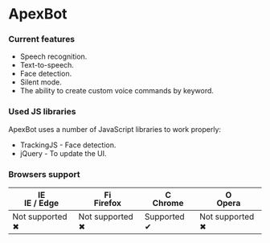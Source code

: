 # ApexBot

### Current features
* Speech recognition.
* Text-to-speech.
* Face detection.
* Silent mode.
* The ability to create custom voice commands by keyword.

### Used JS libraries
ApexBot uses a number of JavaScript libraries to work properly:

* TrackingJS - Face detection.
* jQuery - To update the UI.

### Browsers support

| <img src="https://raw.githubusercontent.com/godban/browsers-support-badges/master/src/images/edge.png" alt="IE / Edge" width="16px" height="16px" /></br>IE / Edge | <img src="https://raw.githubusercontent.com/godban/browsers-support-badges/master/src/images/firefox.png" alt="Firefox" width="16px" height="16px" /></br>Firefox | <img src="https://raw.githubusercontent.com/godban/browsers-support-badges/master/src/images/chrome.png" alt="Chrome" width="16px" height="16px" /></br>Chrome | <img src="https://raw.githubusercontent.com/godban/browsers-support-badges/master/src/images/opera.png" alt="Opera" width="16px" height="16px" /></br>Opera |
| --------- | --------- | --------- | --------- |
| Not supported ✖ | Not supported ✖ | Supported ✔ | Not supported ✖
